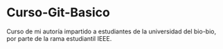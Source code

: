 # Curso-Git-Basico
Curso de mi autoría impartido a estudiantes de la universidad del bio-bio, por parte de la rama estudiantil IEEE. 
